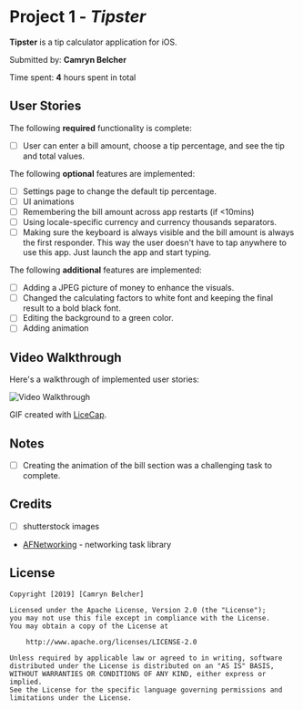 # Project 1 - *Tipster*

**Tipster** is a tip calculator application for iOS.

Submitted by: **Camryn Belcher**

Time spent: **4** hours spent in total

## User Stories

The following **required** functionality is complete:

* [ ] User can enter a bill amount, choose a tip percentage, and see the tip and total values.

The following **optional** features are implemented:

* [ ] Settings page to change the default tip percentage.
* [ ] UI animations
* [ ] Remembering the bill amount across app restarts (if <10mins)
* [ ] Using locale-specific currency and currency thousands separators.
* [ ] Making sure the keyboard is always visible and the bill amount is always the first responder. This way the user doesn't have to tap anywhere to use this app. Just launch the app and start typing.

The following **additional** features are implemented:

- [ ] Adding a JPEG picture of money to enhance the visuals.
- [ ] Changed the calculating factors to white font and keeping the final result to a bold black font.
- [ ] Editing the background to a green color. 
- [ ] Adding animation

## Video Walkthrough

Here's a walkthrough of implemented user stories:

<img src='http://g.recordit.co/9OeRmnQOfD.gif' title='Video Walkthrough' width='' alt='Video Walkthrough' />

GIF created with [LiceCap](http://www.cockos.com/licecap/).

## Notes

- [ ] Creating the animation of the bill section was a challenging task to complete. 

## Credits

- [ ] shutterstock images 

- [AFNetworking](https://github.com/AFNetworking/AFNetworking) - networking task library

## License

    Copyright [2019] [Camryn Belcher]

    Licensed under the Apache License, Version 2.0 (the "License");
    you may not use this file except in compliance with the License.
    You may obtain a copy of the License at

        http://www.apache.org/licenses/LICENSE-2.0

    Unless required by applicable law or agreed to in writing, software
    distributed under the License is distributed on an "AS IS" BASIS,
    WITHOUT WARRANTIES OR CONDITIONS OF ANY KIND, either express or implied.
    See the License for the specific language governing permissions and
    limitations under the License.
